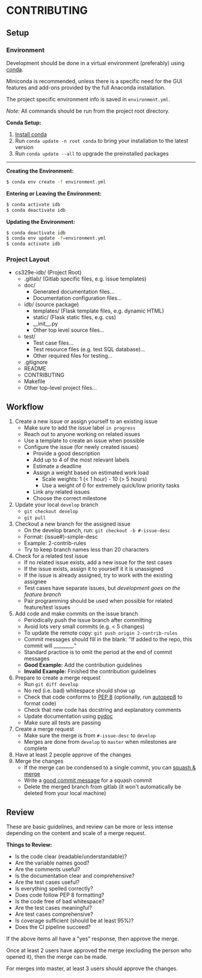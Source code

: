 # CONTRIBUTING

## Setup

### Environment

Development should be done in a virtual environment (preferably) using [conda](https://docs.conda.io/projects/conda/en/latest/).

Miniconda is recommended, unless there is a specific need for the GUI features and add-ons provided by the full Anaconda installation.

The project specific environment info is saved in `environment.yml`.

*Note:* All commands should be run from the project root directory.

**Conda Setup:**
1. [Install conda](https://docs.conda.io/projects/conda/en/latest/)
2. Run `conda update -n root conda` to bring your installation to the latest version
3. Run `conda update --all` to upgrade the preinstalled packages

---

**Creating the Environment:**
```bash
$ conda env create -f environment.yml
```

**Entering or Leaving the Environment:**
```bash
$ conda activate idb
$ conda deactivate idb
```

**Updating the Environment:**
```bash
$ conda deactivate idb
$ conda env update -f=environment.yml
$ conda activate idb
```

### Project Layout

- cs329e-idb/ (Project Root)
    - .gitlab/ (Gitlab specific files, e.g. issue templates)
    - doc/
        - Generated documentation files...
        - Documentation configuration files...
    - idb/ (source package)
        - templates/ (Flask template files, e.g. dynamic HTML)
        - static/ (Flask static files, e.g. css)
        - \_\_init\_\_.py
        - Other top level source files...
    - test/
        - Test case files...
        - Test resource files (e.g. test SQL database)...
        - Other required files for testing...
    - .gitignore
    - README
    - CONTRIBUTING
    - Makefile
    - Other top-level project files...

## Workflow

1. Create a new issue or assign yourself to an existing issue
    - Make sure to add the issue label `in progress`
    - Reach out to anyone working on related issues
    - Use a template to create an issue when possible
    - Configure the issue (for newly created issues)
        - Provide a good description
        - Add up to 4 of the most relevant labels
        - Estimate a deadline
        - Assign a weight based on estimated work load
            - Scale weights: 1 (< 1 hour) - 10 (> 5 hours)
            - Use a weight of 0 for extremely quick/low priority tasks
        - Link any related issues
        - Choose the correct milestone
2. Update your local `develop` branch
    - `git checkout develop`
    - `git pull`
3. Checkout a new branch for the assigned issue
    - On the develop branch, run: `git checkout -b #-issue-desc`
    - Format: (issue\#)-simple-desc
    - Example: 2-contrib-rules
    - Try to keep branch names less than 20 characters
4. Check for a related test issue
    - If no related issue exists, add a new issue for the test cases
    - If the issue exists, assign it to yourself it it is unassigned
    - If the issue is already assigned, try to work with the existing assignee
    - Test cases have separate issues, but *development goes on the feature branch*
    - Pair programming should be used when possible for related feature/test issues
5. Add code and make commits on the issue branch
    - Periodically push the issue branch after committing
    - Avoid lots very small commits (e.g. < 5 changes)
    - To update the remote copy: `git push origin 2-contrib-rules`
    - Commit messages should fill in the blank: "If added to the repo, this commit will \_\_\_\_\_\_\_\_."
    - Standard practice is to omit the period at the end of commit messages
    - **Good Example:** Add the contribution guidelines
    - **Invalid Example:** Finished the contribution guidelines
6. Prepare to create a merge request
    - Run `git diff develop`
    - No red (i.e. bad) whitespace should show up
    - Check that code conforms to [PEP 8](https://www.python.org/dev/peps/pep-0008/) (optionally, run [autopep8](https://github.com/hhatto/autopep8) to format code)
    - Check that new code has docstring and explanatory comments
    - Update documentation using [pydoc](https://docs.python.org/3/library/pydoc.html)
    - Make sure all tests are passing
7. Create a merge request
    - Make sure the merge is from `#-issue-desc` to `develop`
    - Merges are done from `develop` to `master` when milestones are complete
8. Have at least 2 people approve of the changes
9. Merge the changes
    - If the merge can be condensed to a single commit, you can [squash & merge](https://docs.gitlab.com/ee/user/project/merge_requests/squash_and_merge.html)
    - Write a [good commit message](https://medium.com/@andrewhowdencom/anatomy-of-a-good-commit-message-acd9c4490437) for a squash commit
    - Delete the merged branch from gitlab (it won't automatically be deleted from your local machine)

## Review

These are basic guidelines, and review can be more or less intense depending on the content and scale of a merge request.

**Things to Review:**
- Is the code clear (readable/understandable)?
- Are the variable names good?
- Are the comments useful?
- Is the documentation clear and comprehensive?
- Are the test cases useful?
- Is everything spelled correctly?
- Does code follow PEP 8 formatting?
- Is the code free of bad whitespace?
- Are the test cases meaningful?
- Are test cases comprehensive?
- Is coverage sufficient (should be at least 95%)?
- Does the CI pipeline succeed?

If the above items all have a "yes" response, then approve the merge.

Once at least 2 users have approved the merge (excluding the person who opened it), then the merge can be made.

For merges into master, at least 3 users should approve the changes.

